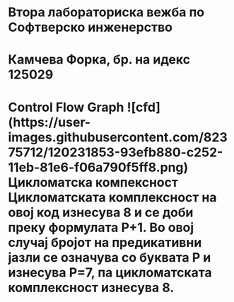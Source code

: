 <h1> Втора лабораториска вежба по Софтверско инженерство
<h1> Камчева Форка, бр. на идекс 125029
<h1> Control Flow Graph
![cfd](https://user-images.githubusercontent.com/82375712/120231853-93efb880-c252-11eb-81e6-f06a790f5ff8.png)
Цикломатска компексност
Цикломатската комплексност на овој код изнесува 8 и се доби преку формулата P+1. Во овој случај бројот на предикативни јазли се означува со буквата Р и изнесува Р=7, па цикломатската комплексност изнесува 8.
